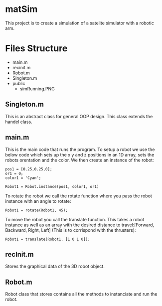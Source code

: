 # matSim
This project is to create a simulation of a satelite simulator with a robotic arm.


# Files Structure

- main.m
- recinit.m
- Robot.m
- Singleton.m
- public
  * simRunning.PNG

## Singleton.m
This is an abstract class for general OOP design. This class extends the handel class.

## main.m
This is the main code that runs the program. To setup a robot we use the below code which sets up the x y and z positions in an 1D array, sets the robots orentation and the color. We then create an instance of the robot:

```
pos1 = [0.25,0.25,0];
or1 = 0;
color1 = 'Cyan';

Robot1 = Robot.instance(pos1, color1, or1)
```

To rotate the robot we call the rotate function where you pass the robot instance with an angle to rotate:
```
Robot1 = rotate(Robot1, 45);
```

To move the robot you call the translate function. This takes a robot instance as well as an array with the desired distance to travel:[Forward, Backward, Right, Left] (This is to corrispond with the thrusters):
```
Robot1 = translate(Robot1, [1 0 1 0]);
```

## recInit.m
Stores the graphical data of the 3D robot object.

## Robot.m 
Robot class that stores contains all the methods to instanciate and run the robot.
